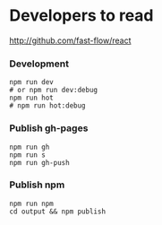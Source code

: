 # Developers to read

http://github.com/fast-flow/react

### Development

```shell
npm run dev
# or npm run dev:debug
npm run hot
# npm run hot:debug
```

### Publish gh-pages
```shell
npm run gh
npm run s
npm run gh-push
```

### Publish npm

```shell
npm run npm
cd output && npm publish
```
